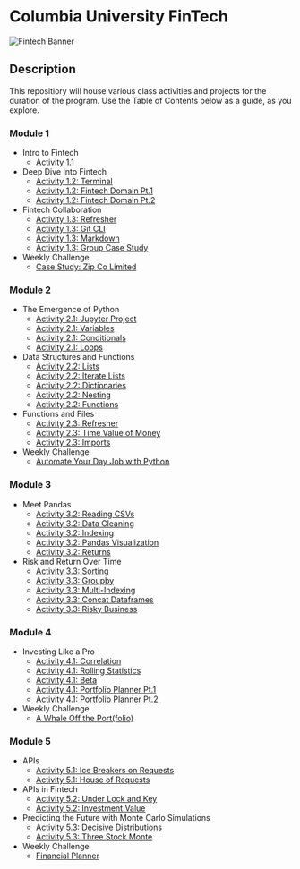 # Columbia University FinTech

![Fintech Banner](https://i.imgur.com/Cla9ooJ.jpg)

## Description
This repositiory will house various class activities and projects for the duration of the program. Use the Table of Contents below as a guide, as you explore.  

### Module 1
- Intro to Fintech
  - [Activity 1.1](https://github.com/objectmikael/Columbia-University-Fintech-2023/blob/main/Module%201/Intro%20To%20Finance/Activities/Activity-1.1.md)
- Deep Dive Into Fintech
  - [Activity 1.2: Terminal](https://github.com/objectmikael/Columbia-University-Fintech-2023/blob/main/Module%201/Deep%20Dive%20Into%20Fintech/Activities/Activity-1.2-Terminal.md)
  - [Activity 1.2: Fintech Domain Pt.1](https://github.com/objectmikael/Columbia-University-Fintech-2023/blob/main/Module%201/Deep%20Dive%20Into%20Fintech/Activities/Activity-1.2-FinTech_Domains_Pt1.md)
  - [Activity 1.2: Fintech Domain Pt.2](https://github.com/objectmikael/Columbia-University-Fintech-2023/blob/main/Module%201/Deep%20Dive%20Into%20Fintech/Activities/Activity-1.2-FinTech_Domains_Pt2.md)
- Fintech Collaboration
  - [Activity 1.3: Refresher](https://github.com/objectmikael/Columbia-University-Fintech-2023/blob/main/Module%201/Fintech%20Collaboration/Activities/Activity-1.3-Refresher.md)
  - [Activity 1.3: Git CLI](https://github.com/objectmikael/Columbia-University-Fintech-2023/blob/main/Module%201/Fintech%20Collaboration/Activities/Activity-1.3-Git_CLI.md)
  - [Activity 1.3: Markdown](https://github.com/objectmikael/Columbia-University-Fintech-2023/blob/main/Module%201/Fintech%20Collaboration/Activities/Activity-1.3-Markdown.md)
  - [Activity 1.3: Group Case Study](https://github.com/objectmikael/Columbia-University-Fintech-2023/blob/main/Module%201/Fintech%20Collaboration/Activities/Activity-1.3-Group_Case_Study.md)
- Weekly Challenge
  - [Case Study: Zip Co Limited](https://github.com/objectmikael/Columbia-University-Fintech-2023/blob/main/Module%201/Weekly%20Challenge%20-%20Case%20Study/README.md)
 
### Module 2
- The Emergence of Python
  - [Activity 2.1: Jupyter Project](https://github.com/objectmikael/Columbia-University-Fintech-2023/blob/main/Module%202/The%20Emergence%20of%20Python/Activities/Activity-2.1-Jupyter_Project.md)
  - [Activity 2.1: Variables](https://github.com/objectmikael/Columbia-University-Fintech-2023/blob/main/Module%202/The%20Emergence%20of%20Python/Activities/Activity-2.1-Variables.md)
  - [Activity 2.1: Conditionals](https://github.com/objectmikael/Columbia-University-Fintech-2023/blob/main/Module%202/The%20Emergence%20of%20Python/Activities/Activity-2.1-Conditionals.md)
  - [Activity 2.1: Loops](https://github.com/objectmikael/Columbia-University-Fintech-2023/blob/main/Module%202/The%20Emergence%20of%20Python/Activities/Activity-2.1-Loops.md) 
- Data Structures and Functions
  - [Activity 2.2: Lists](https://github.com/objectmikael/Columbia-University-Fintech-2023/blob/main/Module%202/Data%20Structures%20and%20Functions/Activities/Activity-2.2-Lists.md)
  - [Activity 2.2: Iterate Lists](https://github.com/objectmikael/Columbia-University-Fintech-2023/blob/main/Module%202/Data%20Structures%20and%20Functions/Activities/Activity-2.2-Iterate_List.md)
  - [Activity 2.2: Dictionaries](https://github.com/objectmikael/Columbia-University-Fintech-2023/blob/main/Module%202/Data%20Structures%20and%20Functions/Activities/Activity-2.2-Dictionaries.md)
  - [Activity 2.2: Nesting](https://github.com/objectmikael/Columbia-University-Fintech-2023/blob/main/Module%202/Data%20Structures%20and%20Functions/Activities/Activity-2.2-Nesting.md)
  - [Activity 2.2: Functions](https://github.com/objectmikael/Columbia-University-Fintech-2023/blob/main/Module%202/Data%20Structures%20and%20Functions/Activities/Activity-2.2-Functions.md)
- Functions and Files
  - [Activity 2.3: Refresher](https://github.com/objectmikael/Columbia-University-Fintech-2023/blob/main/Module%202/Functions%20and%20Files/Activities/Activity-2.3-Refresher.md)
  - [Activity 2.3: Time Value of Money](https://github.com/objectmikael/Columbia-University-Fintech-2023/blob/main/Module%202/Functions%20and%20Files/Activities/Activity-2.3-Time_Value_Of_Money.md)
  - [Activity 2.3: Imports](https://github.com/objectmikael/Columbia-University-Fintech-2023/blob/main/Module%202/Functions%20and%20Files/Activities/Activity-2.3-Imports.md)
- Weekly Challenge
  - [Automate Your Day Job with Python](https://github.com/objectmikael/python-homework) 

### Module 3
- Meet Pandas
  - [Activity 3.2: Reading CSVs](https://github.com/objectmikael/Columbia-University-Fintech-2023/tree/main/Module%203/Meet%20Pandas/Activities/Activity-3.2-%20Reading_CSVs)
  - [Activity 3.2: Data Cleaning](https://github.com/objectmikael/Columbia-University-Fintech-2023/tree/main/Module%203/Meet%20Pandas/Activities/Activity-3.2-Data_Cleaning)
  - [Activity 3.2: Indexing](https://github.com/objectmikael/Columbia-University-Fintech-2023/tree/main/Module%203/Meet%20Pandas/Activities/Activity-3.2-Indexing)
  - [Activity 3.2: Pandas Visualization](https://github.com/objectmikael/Columbia-University-Fintech-2023/tree/main/Module%203/Meet%20Pandas/Activities/Activity-3.2-Pandas_Visualization)
  - [Activity 3.2: Returns](https://github.com/objectmikael/Columbia-University-Fintech-2023/tree/main/Module%203/Meet%20Pandas/Activities/Activity-3.2-Returns)
- Risk and Return Over Time
  - [Activity 3.3: Sorting](https://github.com/objectmikael/Columbia-University-Fintech-2023/tree/main/Module%203/Risk%20and%20Returns%20Over%20Time/Activities/Activity-3.3-Sorting)
  - [Activity 3.3: Groupby](https://github.com/objectmikael/Columbia-University-Fintech-2023/tree/main/Module%203/Risk%20and%20Returns%20Over%20Time/Activities/Activity-3.3-Groupby)
  - [Activity 3.3: Multi-Indexing](https://github.com/objectmikael/Columbia-University-Fintech-2023/tree/main/Module%203/Risk%20and%20Returns%20Over%20Time/Activities/Activity-3.3-Multi_Indexing)
  - [Activity 3.3: Concat Dataframes](https://github.com/objectmikael/Columbia-University-Fintech-2023/tree/main/Module%203/Risk%20and%20Returns%20Over%20Time/Activities/Activity-3.3-Concat_Dataframes)
  - [Activity 3.3: Risky Business](https://github.com/objectmikael/Columbia-University-Fintech-2023/tree/main/Module%203/Risk%20and%20Returns%20Over%20Time/Activities/Activity-3.3-Risky_Business)

### Module 4
- Investing Like a Pro  
  - [Activity 4.1: Correlation](https://github.com/objectmikael/Columbia-University-Fintech-2023/tree/main/Module%204/Investing%20Like%20the%20Pros/Activities/Activity-4.1-Correlation)
  - [Activity 4.1: Rolling Statistics](https://github.com/objectmikael/Columbia-University-Fintech-2023/tree/main/Module%204/Investing%20Like%20the%20Pros/Activities/Activity-4.1-Rolling_Statistics)
  - [Activity 4.1: Beta](https://github.com/objectmikael/Columbia-University-Fintech-2023/tree/main/Module%204/Investing%20Like%20the%20Pros/Activities/Activity-4.1-Beta)
  - [Activity 4.1: Portfolio Planner Pt.1](https://github.com/objectmikael/Columbia-University-Fintech-2023/tree/main/Module%204/Investing%20Like%20the%20Pros/Activities/Activity-4.1-Portfolio_Planner_Part_I)
  - [Activity 4.1: Portfolio Planner Pt.2](https://github.com/objectmikael/Columbia-University-Fintech-2023/tree/main/Module%204/Investing%20Like%20the%20Pros/Activities/Activity-4.1-Portfolio_Planner_Part_II)
- Weekly Challenge
  - [A Whale Off the Port(folio)](https://github.com/objectmikael/Columbia-University-Fintech-2023/tree/main/Module%204/Weekly%20Challenge%20-%20A%20Whale%20Off%20the%20Portfolio) 

### Module 5
- APIs
  - [Activity 5.1: Ice Breakers on Requests](https://github.com/objectmikael/Columbia-University-Fintech-2023/tree/main/Module%205/APIs/Activity-5.1-Ice_Breakers_on_Request)
  - [Activity 5.1: House of Requests](https://github.com/objectmikael/Columbia-University-Fintech-2023/tree/main/Module%205/APIs/Activity-5.1-House_of_Requests)
- APIs in Fintech
  - [Activity 5.2: Under Lock and Key](https://github.com/objectmikael/Columbia-University-Fintech-2023/tree/main/Module%205/APIs%20in%20Fintech/Activity-5.2-Under_Lock_And_Key)
  - [Activity 5.2: Investment Value](https://github.com/objectmikael/Columbia-University-Fintech-2023/tree/main/Module%205/APIs%20in%20Fintech/Activity-5.2-Investment_Value)
- Predicting the Future with Monte Carlo Simulations
  - [Activity 5.3: Decisive Distributions](https://github.com/objectmikael/Columbia-University-Fintech-2023/tree/main/Module%205/Predicting%20the%20Future%20with%20Monte%20Carlo%20Simulations/Activity-5.3-Decisive_Distributions)
  - [Activity 5.3: Three Stock Monte](https://github.com/objectmikael/Columbia-University-Fintech-2023/tree/main/Module%205/Predicting%20the%20Future%20with%20Monte%20Carlo%20Simulations/Activity-5.3-Three_Stock_Monte)
- Weekly Challenge 
  - [Financial Planner](https://github.com/objectmikael/Columbia-University-Fintech-2023/tree/main/Module%205/Weekly%20Challenge%20-%20Financial%20Planner)